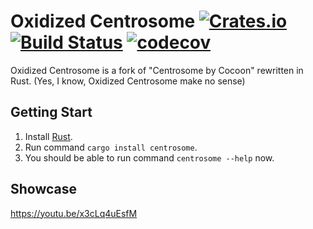 # Oxidized Centrosome [![Crates.io](https://img.shields.io/crates/v/centrosome?logo=Centrosome)](https://crates.io/crates/centrosome) [![Build Status](https://travis-ci.com/oOBoomberOo/Centrosome.svg?branch=master)](https://travis-ci.com/oOBoomberOo/Centrosome) [![codecov](https://codecov.io/gh/oOBoomberOo/centrosome/branch/master/graph/badge.svg)](https://codecov.io/gh/oOBoomberOo/centrosome)
Oxidized Centrosome is a fork of "Centrosome by Cocoon" rewritten in Rust. (Yes, I know, Oxidized Centrosome make no sense)

## Getting Start
1) Install [Rust](https://www.rust-lang.org/tools/install).
2) Run command `cargo install centrosome`.
3) You should be able to run command `centrosome --help` now.

## Showcase
https://youtu.be/x3cLq4uEsfM
